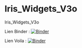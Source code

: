 # Iris_Widgets_V3o
Iris_Widgets_V3o

Lien Binder : [![Binder](https://mybinder.org/badge_logo.svg)](https://mybinder.org/v2/gh/dfialaire/Iris_Widgets_V3o/HEAD)

Lien Voila : [![Binder](https://mybinder.org/badge_logo.svg)](https://mybinder.org/v2/gh/dfialaire/Iris_Widgets_V3o/HEAD?urlpath=%2Fvoila%2Frender%2FIris_V3o.ipynb)



 
